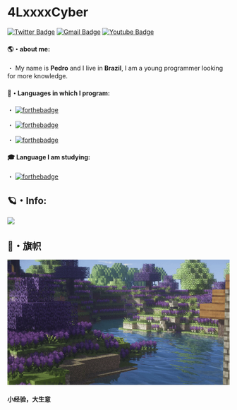 # 4LxxxxCyber

[![Twitter Badge](https://img.shields.io/badge/-@thedrugsboy-6633cc?style=flat-square&labelColor=6633cc&logo=twitter&logoColor=white&link=https://twitter.com/4lxxxxcyber)](https://twitter.com/thedrugsboy)
[![Gmail Badge](https://img.shields.io/badge/-4lxxxxcyber@gmail.com-6633cc?style=flat-square&logo=Gmail&logoColor=white&link=mailto:4lxxxxcyber@gmail.com)](mailto:4lxxxxcyber@gmail.com)
[![Youtube Badge](https://img.shields.io/badge/-4LxxxxCyber-6633cc?style=flat-square&labelColor=6633cc&logo=youtube&logoColor=white&link=https://www.youtube.com/channel/UC1udFUM6us-c0s076wcwG-g)](https://www.youtube.com/channel/UC1udFUM6us-c0s076wcwG-g)

#### 🌎・about me:

・ My name is **Pedro** and I live in **Brazil**, I am a young programmer looking for more knowledge.

#### 🌟・Languages in which I program:

・ [![forthebadge](https://img.shields.io/badge/javascript%20-%23323330.svg?&style=for-the-badge&logo=javascript&logoColor=%23F7DF1E)](https://pt.wikipedia.org/wiki/JavaScript)

・ [![forthebadge](https://img.shields.io/badge/lua%20-%2314354C.svg?&style=for-the-badge&logo=lua&logoColor=white)](https://www.lua.org/)

・ [![forthebadge](https://img.shields.io/badge/python%20-ADFF2F.svg?&style=for-the-badge&logo=python&logoColor=white)](https://www.python.org/)

#### 🎓 Language I am studying:

・ [![forthebadge](https://img.shields.io/badge/php%20-000080.svg?&style=for-the-badge&logo=php&logoColor=white)](https://www.php.org/)

## 🪐・Info:
<img src="https://github-readme-stats.vercel.app/api?username=4lxxxx&&show_icons=true&title_color=FF1493&icon_color=FF69B4&text_color=FFC0CB&bg_color=4B0082">

## 🍄・旗帜

![Mine](https://github.com/4Lxxxx/4Lxxxx/blob/main/minecraftgif.gif)

#### 小经验，大生意
